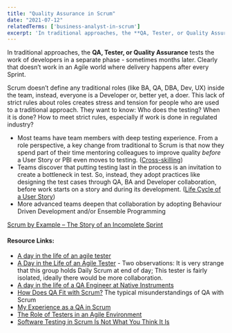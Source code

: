 ```yaml
---
title: "Quality Assurance in Scrum"
date: "2021-07-12"
relatedTerms: ['business-analyst-in-scrum']
excerpt: 'In traditional approaches, the **QA, Tester, or Quality Assurance** tests the work of'
---
```


In traditional approaches, the **QA, Tester, or Quality Assurance** tests the work of developers in a separate phase - sometimes months later. Clearly that doesn’t work in an Agile world where delivery happens after every Sprint.

Scrum doesn’t define any traditional roles (like BA, QA, DBA, Dev, UX) inside the team, instead, everyone is a Developer or, better yet, a doer. This lack of strict rules about roles creates stress and tension for people who are used to a traditional approach. They want to know: Who does the testing? When it is done? How to meet strict rules, especially if work is done in regulated industry?

- Most teams have team members with deep testing experience. From a role perspective, a key change from traditional to Scrum is that now they spend part of their time mentoring colleagues to improve quality _before_ a User Story or PBI even moves to testing. ([Cross-skilling](/blog/how-to-cross-skill-and-grow-t-shaped-team-members.html))
- Teams discover that putting testing last in the process is an invitation to create a bottleneck in test. So, instead, they adopt practices like designing the test cases through QA, BA and Developer collaboration, before work starts on a story and during its development. ([Life Cycle of a User Story](/blog/lifecycle-of-a-user-story.html))
- More advanced teams deepen that collaboration by adopting Behaviour Driven Development and/or Ensemble Programming

[Scrum by Example – The Story of an Incomplete Sprint](/blog/scrum-by-example-the-story-of-an-incomplete-sprint.html)

#### Resource Links:

- [A day in the life of an agile tester](https://visible-quality.blogspot.com/2016/05/a-day-in-life-of-agile-tester.html)
- [A Day in the Life of an Agile Tester](https://blog.gurock.com/agile-tester-work-life/) - Two observations: It is very strange that this group holds Daily Scrum at end of day; This tester is fairly isolated, ideally there would be more collaboration.
- [A day in the life of a QA Engineer at Native Instruments](https://www.linkedin.com/pulse/day-life-qa-engineer-native-instruments-jessy-halison)
- [How Does QA Fit with Scrum?](https://medium.com/serious-scrum/how-does-qa-fit-with-scrum-4a92f86bec5b) The typical misunderstandings of QA with Scrum
- [My Experience as a QA in Scrum](https://www.infoq.com/articles/experience-qa-scrum/)
- [The Role of Testers in an Agile Environment](https://www.stickyminds.com/article/role-testers-agile-environment)
- [Software Testing in Scrum Is Not What You Think It Is](https://www.qamadness.com/software-testing-in-scrum/)

